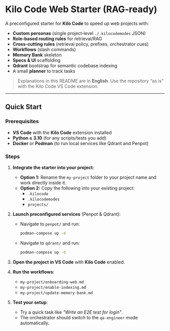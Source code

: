 # Kilo Code Web Starter (RAG‑ready)

A preconfigured starter for **Kilo Code** to speed up web projects with:
- **Custom personas** (single project‑level `./.kilocodemodes` JSON)
- **Role‑based routing rules** for retrieval/RAG
- **Cross‑cutting rules** (retrieval policy, prefixes, orchestrator cues)
- **Workflows** (slash commands)
- **Memory Bank** skeleton
- **Specs & UI** scaffolding
- **Qdrant** bootstrap for semantic codebase indexing
- A small **planner** to track tasks

> Explanations in this README are in **English**. Use the repository “as is” with the Kilo Code VS Code extension.

---

## Quick Start

### Prerequisites
- **VS Code** with the **Kilo Code** extension installed
- **Python ≥ 3.10** (for any scripts/tests you add)
- **Docker** or **Podman** (to run local services like Qdrant and Penpot)

### Steps

1. **Integrate the starter into your project:**
   - **Option 1:** Rename the `my-project` folder to your project name and work directly inside it.
   - **Option 2:** Copy the following into your existing project:
     - `.kilocode`
     - `.kilocodemodes`
     - `projects/`
   
2. **Launch preconfigured services** (Penpot & Qdrant):
   - Navigate to `penpot/` and run:
     ```bash
     podman-compose up -d
     ```
   - Navigate to `qdrant/` and run:
     ```bash
     podman-compose up -d
     ```

3. **Open the project in VS Code** with **Kilo Code** enabled.

4. **Run the workflows**:
   - `my-project/onboarding-web.md`
   - `my-project/enable-indexing.md`
   - `my-project/update-memory-bank.md`

5. **Test your setup**:
   - Try a quick task like *"Write an E2E test for login"*.
   - The orchestrator should switch to the `qa-engineer` mode automatically.
